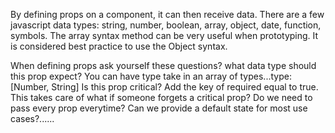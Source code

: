 By defining props on a component, it can then receive data. 
There are a few javascript data types: string, number, boolean, array, object, date, function, symbols.
The array syntax method can be very useful when prototyping. It is considered best practice to use the Object syntax.

When defining props ask yourself these questions?
what data type should this prop expect? You can have type take in an array of types...type: [Number, String]
Is this prop critical? Add the key of required equal to true. This takes care of what if someone forgets a critical prop?
Do we need to pass every prop everytime? Can we provide a default state for most use cases?......


